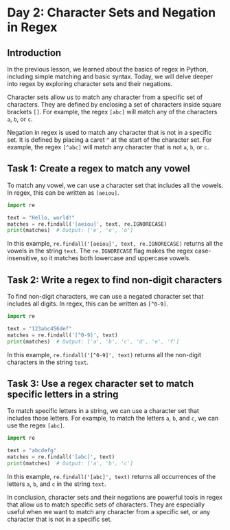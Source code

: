 # Day 2: Character Sets and Negation in Regex

## Introduction

In the previous lesson, we learned about the basics of regex in Python, including simple matching and basic syntax. Today, we will delve deeper into regex by exploring character sets and their negations.

Character sets allow us to match any character from a specific set of characters. They are defined by enclosing a set of characters inside square brackets `[]`. For example, the regex `[abc]` will match any of the characters `a`, `b`, or `c`.

Negation in regex is used to match any character that is not in a specific set. It is defined by placing a caret `^` at the start of the character set. For example, the regex `[^abc]` will match any character that is not `a`, `b`, or `c`.

## Task 1: Create a regex to match any vowel

To match any vowel, we can use a character set that includes all the vowels. In regex, this can be written as `[aeiou]`.

```python
import re

text = "Hello, world!"
matches = re.findall('[aeiou]', text, re.IGNORECASE)
print(matches)  # Output: ['e', 'o', 'o']
```

In this example, `re.findall('[aeiou]', text, re.IGNORECASE)` returns all the vowels in the string `text`. The `re.IGNORECASE` flag makes the regex case-insensitive, so it matches both lowercase and uppercase vowels.

## Task 2: Write a regex to find non-digit characters

To find non-digit characters, we can use a negated character set that includes all digits. In regex, this can be written as `[^0-9]`.

```python
import re

text = "123abc456def"
matches = re.findall('[^0-9]', text)
print(matches)  # Output: ['a', 'b', 'c', 'd', 'e', 'f']
```

In this example, `re.findall('[^0-9]', text)` returns all the non-digit characters in the string `text`.

## Task 3: Use a regex character set to match specific letters in a string

To match specific letters in a string, we can use a character set that includes those letters. For example, to match the letters `a`, `b`, and `c`, we can use the regex `[abc]`.

```python
import re

text = "abcdefg"
matches = re.findall('[abc]', text)
print(matches)  # Output: ['a', 'b', 'c']
```

In this example, `re.findall('[abc]', text)` returns all occurrences of the letters `a`, `b`, and `c` in the string `text`.

In conclusion, character sets and their negations are powerful tools in regex that allow us to match specific sets of characters. They are especially useful when we want to match any character from a specific set, or any character that is not in a specific set.